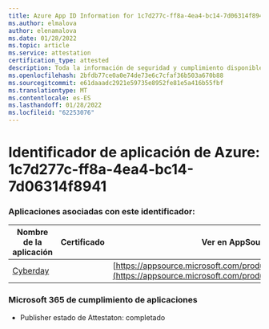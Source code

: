 ```yaml
---
title: Azure App ID Information for 1c7d277c-ff8a-4ea4-bc14-7d06314f8941
ms.author: elmalova
author: elenamalova
ms.date: 01/28/2022
ms.topic: article
ms.service: attestation
certification_type: attested
description: Toda la información de seguridad y cumplimiento disponible para 1c7d277c-ff8a-4ea4-bc14-7d06314f8941.
ms.openlocfilehash: 2bfdb77ce0a0e74de73e6c7cfaf36b503a670b88
ms.sourcegitcommit: e61daaadc2921e59735e8952fe81e5a416b55fbf
ms.translationtype: MT
ms.contentlocale: es-ES
ms.lasthandoff: 01/28/2022
ms.locfileid: "62253076"
---
```

# <a name="azure-app-id-1c7d277c-ff8a-4ea4-bc14-7d06314f8941"></a>Identificador de aplicación de Azure: 1c7d277c-ff8a-4ea4-bc14-7d06314f8941


### <a name="apps-associated-with-this-id"></a>Aplicaciones asociadas con este identificador:
| **Nombre de la aplicación** | **Certificado** | **Ver en AppSource** |
|--------------|---------------|-----------------------|
| [Cyberday](https://docs.microsoft.com/microsoft-365-app-certification/forward/WA200001774) |  | [https://appsource.microsoft.com/product/office/WA200001774](https://appsource.microsoft.com/product/office/WA200001774) |

### <a name="microsoft-365-app-compliance-status"></a>Microsoft 365 de cumplimiento de aplicaciones
- Publisher estado de Attestaton: completado
